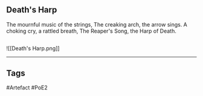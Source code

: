 ## Death's Harp
The mournful music of the strings,
The creaking arch, the arrow sings.
A choking cry, a rattled breath,
The Reaper's Song, the Harp of Death.
##
![[Death's Harp.png]]

---
## Tags
#Artefact
#PoE2
